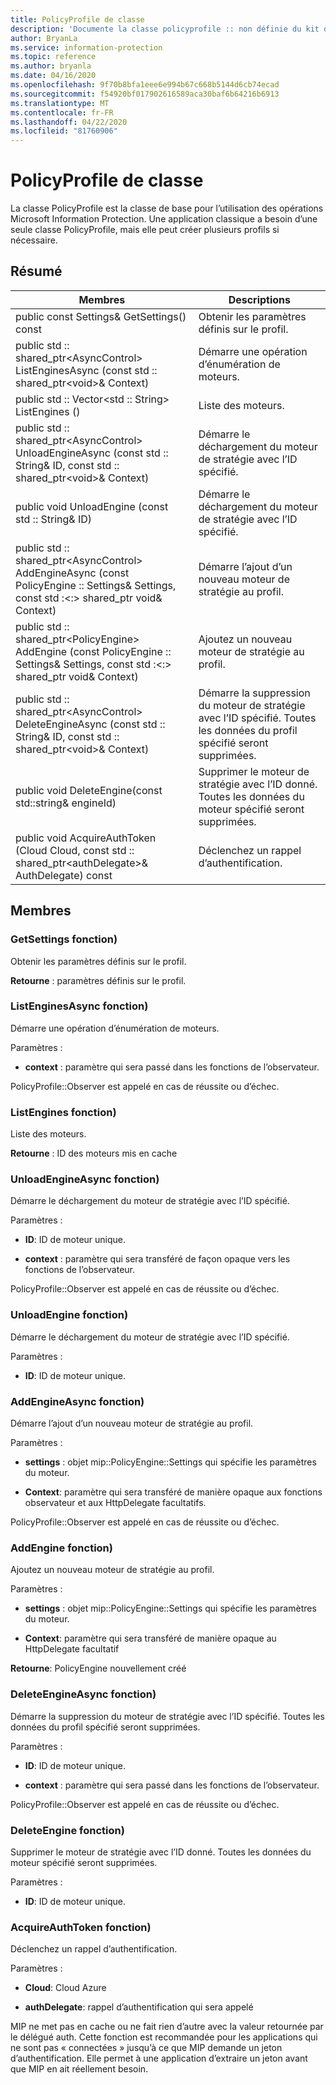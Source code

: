 ```yaml
---
title: PolicyProfile de classe
description: 'Documente la classe policyprofile :: non définie du kit de développement logiciel (SDK) Microsoft Information Protection (MIP).'
author: BryanLa
ms.service: information-protection
ms.topic: reference
ms.author: bryanla
ms.date: 04/16/2020
ms.openlocfilehash: 9f70b8bfa1eee6e994b67c668b5144d6cb74ecad
ms.sourcegitcommit: f54920bf017902616589aca30baf6b64216b6913
ms.translationtype: MT
ms.contentlocale: fr-FR
ms.lasthandoff: 04/22/2020
ms.locfileid: "81760906"
---
```

# <a name="class-policyprofile"></a>PolicyProfile de classe 
La classe PolicyProfile est la classe de base pour l’utilisation des opérations Microsoft Information Protection. Une application classique a besoin d’une seule classe PolicyProfile, mais elle peut créer plusieurs profils si nécessaire.
  
## <a name="summary"></a>Résumé
 Membres                        | Descriptions                                
--------------------------------|---------------------------------------------
public const Settings& GetSettings() const  |  Obtenir les paramètres définis sur le profil.
public std :: shared_ptr\<AsyncControl\> ListEnginesAsync (const std :: shared_ptr\<void\>& Context)  |  Démarre une opération d’énumération de moteurs.
public std :: Vector\<std :: String\> ListEngines ()  |  Liste des moteurs.
public std :: shared_ptr\<AsyncControl\> UnloadEngineAsync (const std :: String& ID, const std :: shared_ptr\<void\>& Context)  |  Démarre le déchargement du moteur de stratégie avec l’ID spécifié.
public void UnloadEngine (const std :: String& ID)  |  Démarre le déchargement du moteur de stratégie avec l’ID spécifié.
public std :: shared_ptr\<AsyncControl\> AddEngineAsync (const PolicyEngine :: Settings& Settings, const std :\<:\> shared_ptr void& Context)  |  Démarre l’ajout d’un nouveau moteur de stratégie au profil.
public std :: shared_ptr\<PolicyEngine\> AddEngine (const PolicyEngine :: Settings& Settings, const std :\<:\> shared_ptr void& Context)  |  Ajoutez un nouveau moteur de stratégie au profil.
public std :: shared_ptr\<AsyncControl\> DeleteEngineAsync (const std :: String& ID, const std :: shared_ptr\<void\>& Context)  |  Démarre la suppression du moteur de stratégie avec l’ID spécifié. Toutes les données du profil spécifié seront supprimées.
public void DeleteEngine(const std::string& engineId)  |  Supprimer le moteur de stratégie avec l’ID donné. Toutes les données du moteur spécifié seront supprimées.
public void AcquireAuthToken (Cloud Cloud, const std :: shared_ptr\<authDelegate\>& AuthDelegate) const  |  Déclenchez un rappel d’authentification.
  
## <a name="members"></a>Membres
  
### <a name="getsettings-function"></a>GetSettings fonction)
Obtenir les paramètres définis sur le profil.

  
**Retourne** : paramètres définis sur le profil.
  
### <a name="listenginesasync-function"></a>ListEnginesAsync fonction)
Démarre une opération d’énumération de moteurs.

Paramètres :  
* **context** : paramètre qui sera passé dans les fonctions de l’observateur. 


PolicyProfile::Observer est appelé en cas de réussite ou d’échec.
  
### <a name="listengines-function"></a>ListEngines fonction)
Liste des moteurs.

  
**Retourne** : ID des moteurs mis en cache
  
### <a name="unloadengineasync-function"></a>UnloadEngineAsync fonction)
Démarre le déchargement du moteur de stratégie avec l’ID spécifié.

Paramètres :  
* **ID**: ID de moteur unique. 


* **context** : paramètre qui sera transféré de façon opaque vers les fonctions de l’observateur. 


PolicyProfile::Observer est appelé en cas de réussite ou d’échec.
  
### <a name="unloadengine-function"></a>UnloadEngine fonction)
Démarre le déchargement du moteur de stratégie avec l’ID spécifié.

Paramètres :  
* **ID**: ID de moteur unique.


  
### <a name="addengineasync-function"></a>AddEngineAsync fonction)
Démarre l’ajout d’un nouveau moteur de stratégie au profil.

Paramètres :  
* **settings** : objet mip::PolicyEngine::Settings qui spécifie les paramètres du moteur. 


* **Context**: paramètre qui sera transféré de manière opaque aux fonctions observateur et aux HttpDelegate facultatifs. 


PolicyProfile::Observer est appelé en cas de réussite ou d’échec.
  
### <a name="addengine-function"></a>AddEngine fonction)
Ajoutez un nouveau moteur de stratégie au profil.

Paramètres :  
* **settings** : objet mip::PolicyEngine::Settings qui spécifie les paramètres du moteur. 


* **Context**: paramètre qui sera transféré de manière opaque au HttpDelegate facultatif



  
**Retourne**: PolicyEngine nouvellement créé
  
### <a name="deleteengineasync-function"></a>DeleteEngineAsync fonction)
Démarre la suppression du moteur de stratégie avec l’ID spécifié. Toutes les données du profil spécifié seront supprimées.

Paramètres :  
* **ID**: ID de moteur unique. 


* **context** : paramètre qui sera passé dans les fonctions de l’observateur. 


PolicyProfile::Observer est appelé en cas de réussite ou d’échec.
  
### <a name="deleteengine-function"></a>DeleteEngine fonction)
Supprimer le moteur de stratégie avec l’ID donné. Toutes les données du moteur spécifié seront supprimées.

Paramètres :  
* **ID**: ID de moteur unique.


  
### <a name="acquireauthtoken-function"></a>AcquireAuthToken fonction)
Déclenchez un rappel d’authentification.

Paramètres :  
* **Cloud**: Cloud Azure 


* **authDelegate**: rappel d’authentification qui sera appelé


MIP ne met pas en cache ou ne fait rien d’autre avec la valeur retournée par le délégué auth. Cette fonction est recommandée pour les applications qui ne sont pas « connectées » jusqu’à ce que MIP demande un jeton d’authentification. Elle permet à une application d’extraire un jeton avant que MIP en ait réellement besoin.